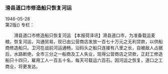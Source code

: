 ### 滑县道口市修造船只恢复河运  

1946-05-28  
第2版()
专栏：

　　滑县道口市修造船只恢复河运
    【本报荷泽讯】滑县道口市，为准备载运麦粮，恢复河运，沟通贸易，现已由公营商店发放一百七十万元之无利贷款，以供船商修造船只。卫河在战前河运通畅，沿码头之船只连接有八里之长，自被敌人占据后，水路断绝，全市三分之一船商及工人失业，现得公营商店之贷款，正赶工修造船只十四只，雇用工人一百五十名，每天可载运六百石。因河运之恢复，道口之工商业，将更发达。  
